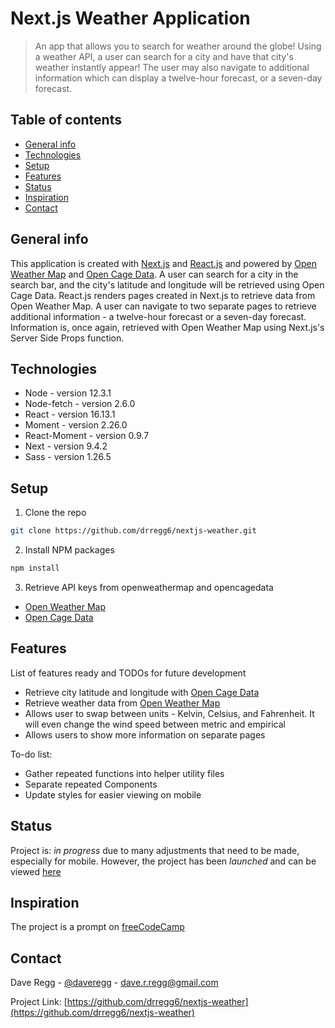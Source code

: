 # Next.js Weather Application
> An app that allows you to search for weather around the globe! Using a weather API, a user can search for a city and have that city's weather instantly appear! The user may also navigate to additional information which can display a twelve-hour forecast, or a seven-day forecast.

## Table of contents
* [General info](#general-info)
* [Technologies](#technologies)
* [Setup](#setup)
* [Features](#features)
* [Status](#status)
* [Inspiration](#inspiration)
* [Contact](#contact)

## General info
This application is created with [Next.js](https://www.nextjs.org) and [React.js](https://www.reactjs.org) and powered by [Open Weather Map](https://openweathermap.org) and [Open Cage Data](https://opencagedata.com). A user can search for a city in the search bar, and the city's latitude and longitude will be retrieved using Open Cage Data. React.js renders pages created in Next.js to retrieve data from Open Weather Map. A user can navigate to two separate pages to retrieve additional information - a twelve-hour forecast or a seven-day forecast. Information is, once again, retrieved with Open Weather Map using Next.js's Server Side Props function.

## Technologies
* Node - version 12.3.1
* Node-fetch - version 2.6.0
* React - version 16.13.1
* Moment - version 2.26.0
* React-Moment - version 0.9.7
* Next - version 9.4.2
* Sass - version 1.26.5

## Setup
1. Clone the repo
```sh
git clone https://github.com/drregg6/nextjs-weather.git
```
2. Install NPM packages
```sh
npm install
```
3. Retrieve API keys from openweathermap and opencagedata
* [Open Weather Map](https://openweathermap.org/)
* [Open Cage Data](https://opencagedata.com/)

## Features
List of features ready and TODOs for future development
* Retrieve city latitude and longitude with [Open Cage Data](https://opencagedata.com)
* Retrieve weather data from [Open Weather Map](https://www.openweathermap.org)
* Allows user to swap between units - Kelvin, Celsius, and Fahrenheit. It will even change the wind speed between metric and empirical
* Allows users to show more information on separate pages

To-do list:
* Gather repeated functions into helper utility files
* Separate repeated Components
* Update styles for easier viewing on mobile

## Status
Project is: _in progress_ due to many adjustments that need to be made, especially for mobile. However, the project has been _launched_ and can be viewed [here](https://vast-sands-55489.herokuapp.com/)

## Inspiration
The project is a prompt on [freeCodeCamp](https://www.freecodecamp.org)

## Contact
Dave Regg - [@daveregg](https://www.twitter.com/daveregg) - dave.r.regg@gmail.com

Project Link: [https://github.com/drregg6/nextjs-weather](https://github.com/drregg6/nextjs-weather)